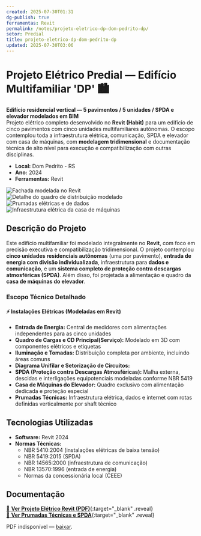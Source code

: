 ```yaml
---
created: 2025-07-30T01:31
dg-publish: true
ferramentas: Revit
permalink: /notes/projeto-eletrico-dp-dom-pedrito-dp/
setor: Predial
title: projeto-eletrico-dp-dom-pedrito-dp
updated: 2025-07-30T03:06
---
```


# Projeto Elétrico Predial — Edifício Multifamiliar 'DP' 🏙️

**Edifício residencial vertical — 5 pavimentos / 5 unidades / SPDA e elevador modelados em BIM**  
Projeto elétrico completo desenvolvido no **Revit (Habit)** para um edifício de cinco pavimentos com cinco unidades multifamiliares autônomas. O escopo contemplou toda a infraestrutura elétrica, comunicação, SPDA e elevador com casa de máquinas, com **modelagem tridimensional** e documentação técnica de alto nível para execução e compatibilização com outras disciplinas.

- **Local:** Dom Pedrito - RS
- **Ano:** 2024
- **Ferramentas:** Revit

<div class="project-gallery reveal">
  <img src="/assets/imagens/capa_thumb.jpg_dom-pedrito.jpg" alt="Fachada modelada no Revit" class="gallery-thumb" loading="lazy">
  <img src="/assets/imagens/quadro_cd_thumb.jpg_dom-pedrito.jpg" alt="Detalhe do quadro de distribuição modelado" class="gallery-thumb" loading="lazy">
  <img src="/assets/imagens/prumadas_thumb.jpg_dom-pedrito.jpg" alt="Prumadas elétricas e de dados" class="gallery-thumb" loading="lazy">
  <img src="/assets/imagens/elevador_thumb.jpg_dom-pedrito.jpg" alt="Infraestrutura elétrica da casa de máquinas" class="gallery-thumb" loading="lazy">
</div>

## Descrição do Projeto

Este edifício multifamiliar foi modelado integralmente no **Revit**, com foco em precisão executiva e compatibilização tridimensional. O projeto contemplou **cinco unidades residenciais autônomas** (uma por pavimento), **entrada de energia com divisão individualizada**, infraestrutura para **dados e comunicação**, e um **sistema completo de proteção contra descargas atmosféricas (SPDA)**. Além disso, foi projetada a alimentação e quadro da **casa de máquinas do elevador**.

### Escopo Técnico Detalhado

#### ⚡ Instalações Elétricas (Modeladas em Revit)

- **Entrada de Energia:** Central de medidores com alimentações independentes para as cinco unidades
- **Quadro de Cargas e CD Principal(Serviço):** Modelado em 3D com componentes elétricos e etiquetas
- **Iluminação e Tomadas:** Distribuição completa por ambiente, incluindo áreas comuns
- **Diagrama Unifilar e Setorização de Circuitos:**
- **SPDA (Proteção contra Descargas Atmosféricas):** Malha externa, descidas e interligações equipotenciais modeladas conforme NBR 5419
- **Casa de Máquinas do Elevador:** Quadro exclusivo com alimentação dedicada e proteção especial
- **Prumadas Técnicas:** Infraestrutura elétrica, dados e internet com rotas definidas verticalmente por shaft técnico

## Tecnologias Utilizadas

- **Software:** Revit 2024
- **Normas Técnicas:**
  - NBR 5410:2004 (instalações elétricas de baixa tensão)
  - NBR 5419:2015 (SPDA)
  - NBR 14565:2000 (infraestrutura de comunicação)
  - NBR 13570:1996 (entrada de energia)
  - Normas da concessionária local (CEEE)

## Documentação

[📄 **Ver Projeto Elétrico Revit (PDF)**](/assets/pdfs/fc-d08-wolf-e201-r05-térreo_recorte_p1_dom-pedrito.pdf){:target="\_blank" .reveal}  
[📄 **Ver Prumadas Técnicas e SPDA**](/assets/pdfs/fc-d08-wolf-e999-r00-detalhe-prumada_recorte_p1_dom-pedrito.pdf){:target="\_blank" .reveal}

<div class="pdf-container reveal">
  <object data="/assets/pdfs/fc-d08-wolf-e201-r05-térreo_recorte_p1_dom-pedrito.pdf#toolbar=0"
          type="application/pdf" width="100%" height="500">
    <p>PDF indisponível — <a href="/assets/pdfs/fc-d08-wolf-e201-r05-térreo_recorte_p1_dom-pedrito.pdf" target="_blank">baixar</a>.</p>
  </object>
</div>
